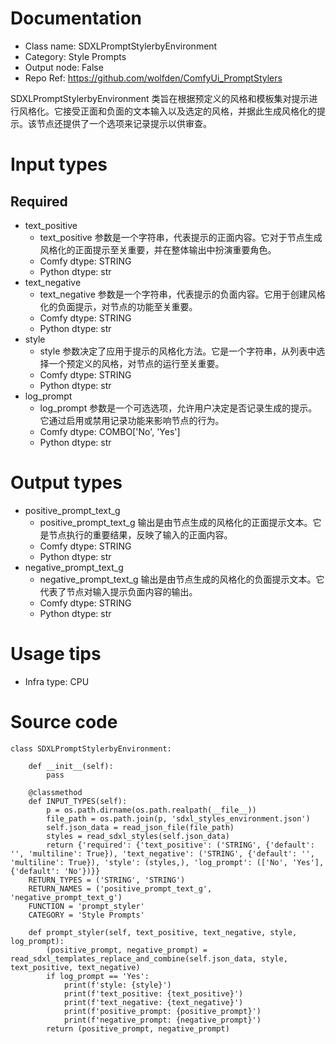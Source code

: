 # Documentation
- Class name: SDXLPromptStylerbyEnvironment
- Category: Style Prompts
- Output node: False
- Repo Ref: https://github.com/wolfden/ComfyUi_PromptStylers

SDXLPromptStylerbyEnvironment 类旨在根据预定义的风格和模板集对提示进行风格化。它接受正面和负面的文本输入以及选定的风格，并据此生成风格化的提示。该节点还提供了一个选项来记录提示以供审查。

# Input types
## Required
- text_positive
    - text_positive 参数是一个字符串，代表提示的正面内容。它对于节点生成风格化的正面提示至关重要，并在整体输出中扮演重要角色。
    - Comfy dtype: STRING
    - Python dtype: str
- text_negative
    - text_negative 参数是一个字符串，代表提示的负面内容。它用于创建风格化的负面提示，对节点的功能至关重要。
    - Comfy dtype: STRING
    - Python dtype: str
- style
    - style 参数决定了应用于提示的风格化方法。它是一个字符串，从列表中选择一个预定义的风格，对节点的运行至关重要。
    - Comfy dtype: STRING
    - Python dtype: str
- log_prompt
    - log_prompt 参数是一个可选选项，允许用户决定是否记录生成的提示。它通过启用或禁用记录功能来影响节点的行为。
    - Comfy dtype: COMBO['No', 'Yes']
    - Python dtype: str

# Output types
- positive_prompt_text_g
    - positive_prompt_text_g 输出是由节点生成的风格化的正面提示文本。它是节点执行的重要结果，反映了输入的正面内容。
    - Comfy dtype: STRING
    - Python dtype: str
- negative_prompt_text_g
    - negative_prompt_text_g 输出是由节点生成的风格化的负面提示文本。它代表了节点对输入提示负面内容的输出。
    - Comfy dtype: STRING
    - Python dtype: str

# Usage tips
- Infra type: CPU

# Source code
```
class SDXLPromptStylerbyEnvironment:

    def __init__(self):
        pass

    @classmethod
    def INPUT_TYPES(self):
        p = os.path.dirname(os.path.realpath(__file__))
        file_path = os.path.join(p, 'sdxl_styles_environment.json')
        self.json_data = read_json_file(file_path)
        styles = read_sdxl_styles(self.json_data)
        return {'required': {'text_positive': ('STRING', {'default': '', 'multiline': True}), 'text_negative': ('STRING', {'default': '', 'multiline': True}), 'style': (styles,), 'log_prompt': (['No', 'Yes'], {'default': 'No'})}}
    RETURN_TYPES = ('STRING', 'STRING')
    RETURN_NAMES = ('positive_prompt_text_g', 'negative_prompt_text_g')
    FUNCTION = 'prompt_styler'
    CATEGORY = 'Style Prompts'

    def prompt_styler(self, text_positive, text_negative, style, log_prompt):
        (positive_prompt, negative_prompt) = read_sdxl_templates_replace_and_combine(self.json_data, style, text_positive, text_negative)
        if log_prompt == 'Yes':
            print(f'style: {style}')
            print(f'text_positive: {text_positive}')
            print(f'text_negative: {text_negative}')
            print(f'positive_prompt: {positive_prompt}')
            print(f'negative_prompt: {negative_prompt}')
        return (positive_prompt, negative_prompt)
```
